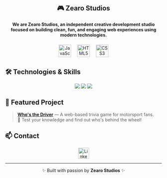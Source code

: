 <h2 align="center">🎮 Zearo Studios</h2>

###

<h4 align="center">We are <strong>Zearo Studios</strong>, an independent creative development studio focused on building clean, fun, and engaging web experiences using modern technologies.</h4>

###

<div align="center">
  <img src="https://cdn.jsdelivr.net/gh/devicons/devicon/icons/javascript/javascript-original.svg" height="40" alt="JavaScript logo" />
  <img width="12" />
  <img src="https://cdn.jsdelivr.net/gh/devicons/devicon/icons/html5/html5-original.svg" height="40" alt="HTML5 logo" />
  <img width="12" />
  <img src="https://cdn.jsdelivr.net/gh/devicons/devicon/icons/css3/css3-original.svg" height="40" alt="CSS3 logo" />
</div>

###

## 🛠️ Technologies & Skills

<div align="center">
  <img src="https://img.shields.io/badge/HTML5-%23E34F26.svg?style=for-the-badge&logo=html5&logoColor=white" />
  <img src="https://img.shields.io/badge/CSS3-%231572B6.svg?style=for-the-badge&logo=css3&logoColor=white" />
  <img src="https://img.shields.io/badge/JavaScript-%23F7DF1E.svg?style=for-the-badge&logo=javascript&logoColor=black" />
</div>

###

## 🎯 Featured Project

> [**Who's the Driver**]([https://federicobordon.github.io/whosthedriver/](https://zearostudio.github.io/whosthedriver/)) — A web-based trivia game for motorsport fans.  
> 🏁 Test your knowledge and find out who's behind the wheel!

###

## 📫 Contact

<div align="center">
  <a href="https://www.linkedin.com/in/federicobordon09/" target="_blank">
    <img src="https://img.shields.io/static/v1?message=LinkedIn&logo=linkedin&label=&color=0077B5&logoColor=white&labelColor=&style=for-the-badge" height="35" alt="LinkedIn logo" />
  </a>
</div>

---

<p align="center">✨ Built with passion by <strong>Zearo Studios</strong> ✨</p>
